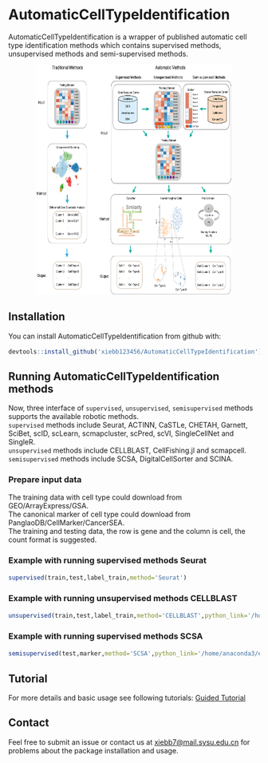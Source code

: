 # AutomaticCellTypeIdentification

AutomaticCellTypeIdentification is a wrapper of published automatic cell type identification methods which contains supervised methods, unsupervised methods and semi-supervised methods.

<p align="center" width="100%">
    <img height="460px" src="figure/website.png" width='390px'> 
</p>


## Installation

You can install AutomaticCellTypeIdentification from github with:

```R
devtools::install_github('xiebb123456/AutomaticCellTypeIdentification')
```

## Running AutomaticCellTypeIdentification methods

Now, three interface of ```supervised```, ```unsupervised```, ```semisupervised``` methods supports the available robotic methods.  
```supervised``` methods include Seurat, ACTINN, CaSTLe, CHETAH, Garnett, SciBet, scID, scLearn, scmapcluster, scPred, scVI, SingleCellNet and SingleR.  
```unsupervised``` methods include CELLBLAST, CellFishing.jl and scmapcell.  
```semisupervised``` methods include SCSA, DigitalCellSorter and SCINA.  

### Prepare input data  
The training data with cell type could download from GEO/ArrayExpress/GSA.  
The canonical marker of cell type could download from PanglaoDB/CellMarker/CancerSEA.  
The training and testing data, the row is gene and the column is cell, the count format is suggested.

### Example with running supervised methods Seurat
```R
supervised(train,test,label_train,method='Seurat')
```

### Example with running unsupervised methods CELLBLAST
```R
unsupervised(train,test,label_train,method='CELLBLAST',python_link='/home/anaconda3/envs/cellblast/bin/python')
```

### Example with running supervised methods SCSA
```R
semisupervised(test,marker,method='SCSA',python_link='/home/anaconda3/envs/scsa/bin/python')
```

## Tutorial
For more details and basic usage see following tutorials:
[Guided Tutorial](vignettes/introduction.Rmd)

## Contact
Feel free to submit an issue or contact us at xiebb7@mail.sysu.edu.cn for problems about the package installation and usage.
